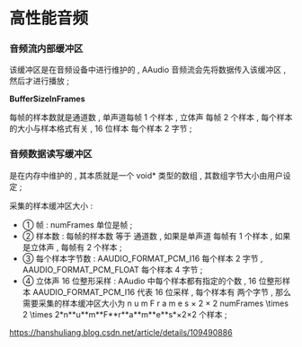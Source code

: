 # 高性能音频



### 音频流内部缓冲区

该缓冲区是在音频设备中进行维护的 , AAudio 音频流会先将数据传入该缓冲区 , 然后才进行播放 ;

**BufferSizeInFrames**

每帧的样本数就是通道数 , 单声道每帧 1 个样本 , 立体声 每帧 2 个样本 , 每个样本的大小与样本格式有关 , 16 位样本 每个样本 2 字节 ;

### 音频数据读写缓冲区

是在内存中维护的 , 其本质就是一个 void\* 类型的数组 , 其数组字节大小由用户设定 ;





采集的样本缓冲区大小 :

- ① 帧 : numFrames 单位是帧 ;
- ② 样本数 : 每帧的样本数 等于 通道数 , 如果是单声道 每帧有 1 个样本 , 如果是立体声 , 每帧有 2 个样本 ;
- ③ 每个样本字节数 : AAUDIO_FORMAT_PCM_I16 每个样本 2 字节 , AAUDIO_FORMAT_PCM_FLOAT 每个样本 4 字节 ;
- ④ 立体声 16 位整形采样 : AAudio 中每个样本都有指定的个数 , 16 位整形样本 AAUDIO_FORMAT_PCM_I16 代表 16 位采样 , 每个样本有 两个字节 , 那么需要采集的样本缓冲区大小为 n u m F r a m e s × 2 × 2 numFrames \times 2 \times 2\*n\**u\**m\**F\**r\**a\**m\**e\**s\*×2×2 个样本 ;





https://hanshuliang.blog.csdn.net/article/details/109490886
